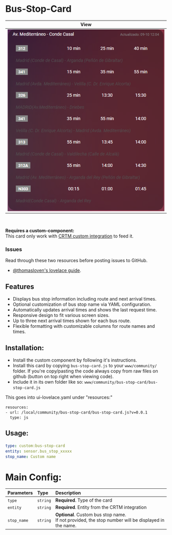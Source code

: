 # Bus-Stop-Card

| View                                                                               | 
|------------------------------------------------------------------------------------| 
| ![image](https://github.com/joeltoumi/bus-stop-card/blob/master/card.png?raw=true) | 

<br/>

**Requires a custom-component:**<br/>
This card only work with [CRTM custom integration](https://github.com/joeltoumi/sensor_crtm) to feed it.


### Issues
Read through these two resources before posting issues to GitHub.
* [@thomasloven's lovelace guide](https://github.com/thomasloven/hass-config/wiki/Lovelace-Plugins).


## Features
* Displays bus stop information including route and next arrival times.
* Optional customization of bus stop name via YAML configuration.
* Automatically updates arrival times and shows the last request time.
* Responsive design to fit various screen sizes.
* Up to three next arrival times shown for each bus route.
* Flexible formatting with customizable columns for route names and times.

## Installation:

* Install the custom component by following it's instructions.
* Install this card by copying `bus-stop-card.js` to your `www/community/` folder. If you're copy/pasting the code always copy from raw files on github (button on top right when viewing code).
* Include it in its own folder like so: `www/community/bus-stop-card/bus-stop-card.js`

This goes into ui-lovelace.yaml under "resources:"

```
resources:
- url: /local/community/bus-stop-card/bus-stop-card.js?v=0.0.1
  type: js
```

## Usage:
```yaml
type: custom:bus-stop-card
entity: sensor.bus_stop_xxxxx
stop_name: Custom name
```

# Main Config:
| Parameters  | Type     | Description                                                                                                                |
|:------------| :------- |:---------------------------------------------------------------------------------------------------------------------------|
| `type`      | `string` | **Required**. Type of the card                                                                                             |
| `entity`    | `string` | **Required**. Entity from the CRTM integration                                                                             |
| `stop_name` | `string` | **Optional**. Custom bus stop name. <br/>If not provided, the stop number will be displayed in the name.                    |

